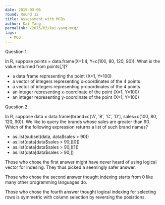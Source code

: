 ```yaml
---
date: 2015-03-06
round: Round 12
title: Assessment with MCQs
author: Kai Yang
permalink: /2015/03/kai-yang-mcq/
tags:
  - MCQ
---
```


Question 1. 

In R, suppose points = data.frame(X=1:4, Y=c(100, 80, 120, 90)). What is the value returned from points[,1]?

* a data frame representing the point (X=1, Y=100)
* a vector of integers representing x-coordinates of the 4 points
* a vector of integers representing y-coordinates of the 4 points
* an integer representing x-coordinate of the point (X=1, Y=100)
* an integer representing y-coordinate of the point (X=1, Y=100)



Question 2. 

In R, suppose data = data.frame(brand=c('A', 'B', 'C', 'D'), sales=c(100, 80, 120, 90)). We like to query the brands whose sales are greater than 90. Which of the following expression returns a list of such brand names?

* as.list(subset(data, data$sales > 90))
* as.list(data[data$sales > 90,][0])
* as.list(data[data$sales > 90,][1])
* as.list(data[data$sales > 90,])


Those who chose the first answer might have never heard of using logical vector for indesing. They thus picked a seemingly safer answer. 

Those who chose the second answer thought indexing starts from 0 like many other programming languages do.

Those who chose the fourth answer thought logical indexing for selecting rows is symmetric with column selection by reversing the posistions. 




